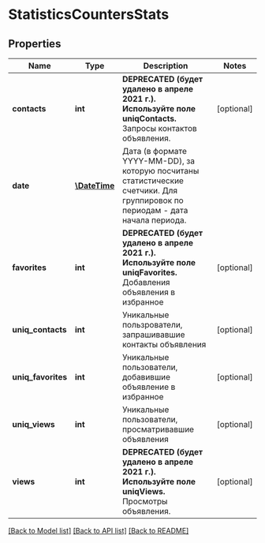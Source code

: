 # StatisticsCountersStats

## Properties
Name | Type | Description | Notes
------------ | ------------- | ------------- | -------------
**contacts** | **int** | __DEPRECATED (будет удалено в апреле 2021 г.).__ __Используйте поле uniqContacts.__ Запросы контактов объявления. | [optional] 
**date** | [**\DateTime**](\DateTime.md) | Дата (в формате YYYY-MM-DD), за которую посчитаны статистические счетчики. Для группировок по периодам - дата начала периода. | 
**favorites** | **int** | __DEPRECATED (будет удалено в апреле 2021 г.).__ __Используйте поле uniqFavorites.__ Добавления объявления в избранное | [optional] 
**uniq_contacts** | **int** | Уникальные пользрователи, запрашивавшие контакты объявления | [optional] 
**uniq_favorites** | **int** | Уникальные пользователи, добавившие объявление в избранное | [optional] 
**uniq_views** | **int** | Уникальные пользователи, просматривавшие объявления | [optional] 
**views** | **int** | __DEPRECATED (будет удалено в апреле 2021 г.).__ __Используйте поле uniqViews.__ Просмотры объявления. | [optional] 

[[Back to Model list]](../../README.md#documentation-for-models) [[Back to API list]](../../README.md#documentation-for-api-endpoints) [[Back to README]](../../README.md)

